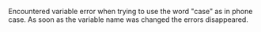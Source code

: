 Encountered variable error when trying to use the word "case" as in phone case. As soon as the variable name was changed the errors disappeared.